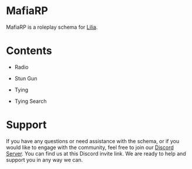 # MafiaRP
 
MafiaRP is a roleplay schema for [Lilia](https://github.com/LiliaFramework/Lilia).

# Contents

- Radio
 
- Stun Gun

- Tying

- Tying Search

# Support

If you have any questions or need assistance with the schema, or if you would like to engage with the community, feel free to join our [Discord Server](https://discord.gg/52MSnh39vw). You can find us at this Discord invite link. We are ready to help and support you in any way we can.
